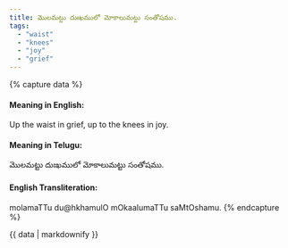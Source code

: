 ```yaml
---
title: మొలమట్టు దుఃఖములో మోకాలుమట్టు సంతోషము.
tags:
  - "waist"
  - "knees"
  - "joy"
  - "grief"
---
```


{% capture data %}
#### Meaning in English:
Up the waist in grief, up to the knees in joy.

#### Meaning in Telugu:
మొలమట్టు దుఃఖములో మోకాలుమట్టు సంతోషము.

#### English Transliteration:
molamaTTu du@hkhamulO mOkaalumaTTu saMtOshamu.
{% endcapture %}

{{ data | markdownify }}

